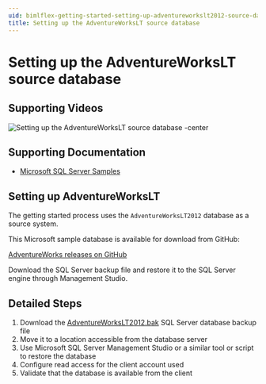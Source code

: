 ```yaml
---
uid: bimlflex-getting-started-setting-up-adventureworkslt2012-source-database
title: Setting up the AdventureWorksLT source database
---
```

# Setting up the AdventureWorksLT source database

## Supporting Videos

![Setting up the AdventureWorksLT source database -center](https://www.youtube.com/watch?v=_XW_tqP_4lo?rel=0&autoplay=0 "Setting up the AdventureWorksLT source database")

## Supporting Documentation

* [Microsoft SQL Server Samples](https://github.com/Microsoft/sql-server-samples)

## Setting up AdventureWorksLT

The getting started process uses the `AdventureWorksLT2012` database as a source system.

This Microsoft sample database is available for download from GitHub:

[AdventureWorks releases on GitHub](https://github.com/Microsoft/sql-server-samples/releases/tag/adventureworks)

Download the SQL Server backup file and restore it to the SQL Server engine through Management Studio.

## Detailed Steps

1. Download the [AdventureWorksLT2012.bak](https://github.com/Microsoft/sql-server-samples/releases/download/adventureworks/AdventureWorksLT2012.bak) SQL Server database backup file
1. Move it to a location accessible from the database server
1. Use Microsoft SQL Server Management Studio or a similar tool or script to restore the database
1. Configure read access for the client account used
1. Validate that the database is available from the client
